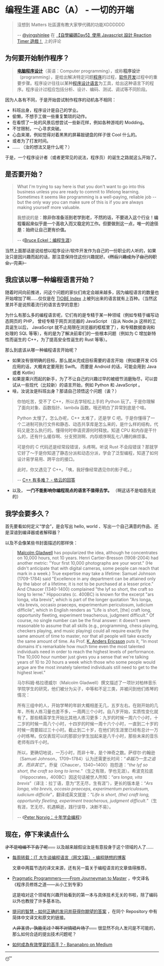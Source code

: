 # 编程生涯 ABC（A） - 一切的开端

> 沒想到 Matters 社區還有教大家學代碼的功能XDDDDDD
>
> -- [@yingshinlee](https://matters.news/@yingshinlee) 在 [【自學編碼Day5】使用 Javascript 設計 Reaction Timer 遊戲！](https://matters.news/@bananabro/%E8%87%AA%E5%AD%B8%E7%B7%A8%E7%A2%BCday5-%E4%BD%BF%E7%94%A8javascript%E8%A8%AD%E8%A8%88reaction-timer%E9%81%8A%E6%88%B2-zdpuAyKwy3VJZ5g1gyBXnEEpRimeGLRiWrEsxo2zd6LThoq3y) 上的评论

## 为何要开始制作程序？

> [**电脑程序设计**](https://zh.wikipedia.org/wiki/%E7%A8%8B%E5%BA%8F%E8%AE%BE%E8%AE%A1)（英语：Computer programming），或称**程序设计**（programming），是给出解决特定问题[程序](https://zh.wikipedia.org/wiki/程序)的过程，[软件开发](https://zh.wikipedia.org/wiki/軟件開發)过程中的重要步骤。程序设计往往以某种[程序设计语言](https://zh.wikipedia.org/wiki/程序设计语言)为工具，给出这种语言下的程序。程序设计过程应包括分析、设计、编码、测试、调试等不同阶段。 

因为人各有不同，于是开始尝试制作程序的动机各不相同：

* 科班出身，程序设计是自己的学业。
* 偷懒，不想手工做一些重复繁琐的动作。
* 在看惯了一处的风景后想尝试一些新花样，例如各种游戏的 Modding。
* 不甘限制，一心寻求突破。
* 心血来潮，例如觉得对着黑黑的屏幕敲键盘的样子很 Cool 什么的。
* 或者为了打发时间。
* …… （汝的想法又是什么呢？）

于是，一个程序设计者（或者更常见的说法，程序员）的诞生之路就这么开始了。

## 是否要开始？

> What I'm trying to say here is that you don't want to go into this  business unless you are ready to commit to lifelong learning. Sometimes  it seems like programming is a well-paying, reliable job -- but the only way you can make sure of this is if you are always making yourself more valuable.
>
> 我想说的是：**除非你准备活到老学到老，不然的话，不要进入这个行业！编程看起来似乎是一个高收入而又稳定的工作。但要做到这一点，唯一的途径是：始终让自己更有价值。**
>
> -- 《[Bruce Eckel：编程生涯](https://www.artima.com/weblogs/viewpost.jsp?thread=259358)》

当然上面那话是说给想以程序设计/软件开发作为自己的一份职业的人听的，如果汝只是因兴趣而起的话，那注意保持住这份兴趣就好。<s>（然后兴趣成为了自己的职业，完美）</s>

## 我应该以哪一种编程语言开始？

随着时间向前推进，问这个问题的家伙们肯定会越来越多，因为编程语言的数量也开始增加了啊……仅仅是在 [TIOBE Index](https://www.tiobe.com/tiobe-index/) 上被列出来的语言就有上百种。（当然这里并不是说照着流行的语言去学的意思）

为什么有那么多的编程语言呢，它们有的是专精于某一种领域（例如专精于编写动态网页的 PHP， 曾经专精于网页浏览器的 JavaScript （自从 Node.js 这样的工具诞生以后， JavaScript 就不止局限在浏览器的框框里了），和专精数据查询和处理的 SQL 等等），有的是为了解决前辈们的一些根本问题（例如为 C 增加新特性而诞生的 C++，为了提高安全性诞生的 Rust 等等）。

那么到底该从哪一种编程语言开始呢？

* 如果汝有很明确的目标，那么就从完成目标需要的语言开始（例如要开发 iOS 应用的话，大概肯定要用到 Swift。 而要是 Android 的话，可能会用到 Java 或者 Kotlin）
* 如果是乘兴而起的新手，为了不让自己的兴趣过早的被细节消磨殆尽，可以尝试从一些现代（比较新）的语言开始，例如 Python 和 JavaScript 。
* 啥，汝说汝是科班出身？那请自己领悟这个问题（诶？）

> 你怕吃苦，受不了 C++，所以去学轻松上手的 Python 玩了。于是你理解了面向对象、函数指针、lambda 函数。哦还明白了异常到底是个啥。
>
> Python 太慢了。怎么办呢，C++ 太难了，还是学 C  吧。于是你懂得了一个二进制可执行文件和静态、动态共享库是怎么来的，是什么样的结构，代码又是怎么执行的。懂得何时申请资源何时释放。知道 CPU  和内存是干什么的，还有什么缓存啊、分支预测啊、内存顺序啊乱七八糟的麻烦事。
>
> 可是你的 C 代码还是经常段错误，头疼啊。听说 Rust 不会段错误？那就学它好了～于是你知道了静态分派和动态分派，学会了泛型编程，知道了如何设计易学易用、跨平台的接口。
>
> 此时，你又遇见了 C++。「咦，我好像经常遇见你的影子呢。」
>
> -- [C++ 有多难？ -  依云的回答 ](https://www.zhihu.com/question/30196513/answer/489239905)

* 以及， **一门不能影响你编程观点的语言不值得去学。** （啊这话不是咱首先说的）

## 我学会要多久？

首先要看如何定义“学会”，是会写出 hello, world 、写出一个自己满意的作品、还是深谙到编译器或者解释器？

以及不会像某些书封面描述的那样快：

> [Malcolm Gladwell](http://www.amazon.com/Outliers-Story-Success-Malcolm-Gladwell/dp/0316017922) has popularized the idea, although he concentrates on 10,000 hours, not 10 years. Henri Cartier-Bresson (1908-2004) had another metric: "Your first 10,000 photographs are your  worst." (He didn't anticipate that with digital cameras, some people can reach that mark in a week.) True expertise may take a lifetime: Samuel Johnson (1709-1784) said "Excellence in any department can be attained only by the labor of a lifetime; it is not to be purchased at a lesser price."  And Chaucer (1340-1400) complained "the lyf so short, the craft so long to lerne." Hippocrates (c. 400BC) is known for the excerpt "ars longa, vita brevis", which is part of the longer quotation "Ars longa, vita brevis, occasio praeceps, experimentum periculosum, iudicium difficile", which in English renders as "Life is short, [the] craft long, opportunity fleeting, experiment treacherous, judgment difficult."   Of course, no single number can be the final answer: it doesn't seem reasonable to assume that all skills (e.g., programming, chess playing, checkers playing, and music playing) could all require exactly the same amount of time to master, nor that all people will take exactly the same amount of time. As  Prof. [ K. Anders Ericsson](http://www.amazon.com/K.-Anders-Ericsson/e/B000APB8AQ/ref=dp_byline_cont_book_1) puts it, "In most domains it's remarkable how  much time even the most talented individuals need in order to reach the highest levels of  performance. The 10,000 hour number just gives you a sense that we're  talking years of 10 to 20 hours a week which those who some people would argue are the most innately talented individuals still need to get to  the highest level." 
>
> 马尔科姆·格拉德威尔（Malcolm Gladwell）撰文描述了一项针对柏林音乐学院学生的研究，他们被分为尖子，中等和不足三类，并被问到他们练琴的情况：
>
> 所有三组中的人，开始学琴的年龄大概相差无几，五岁左右。在刚开始的几年，所有人练习量也差不多，一周两三个小时。自八岁开始，实质性变化就有了。那些精英学生开始比其他人练习更多：九岁的时候一周六个小时，十二岁的时候一周八个小时，十四岁的时候一周十六个小时，一直到二十岁的时候一周要超过三十小时。截止到二十岁，在他们的生涯里已经有总计一万小时练琴。仅仅表现可以的那部分学生加起来是八千小时，那些未来的音乐老师有四千小时。
>
> 所以，更确切地说，一万小时，而非十年，是个神奇之数。萨缪尔·约翰逊（Samuel Johnson，1709~1784）认为还需更长时间：“*卓越乃一生之追求，而非其它*”。乔叟（Chaucer，1340~1400）抱怨道：“*the lyf so short, the craft so long to lerne.*”（生之有限，学也无涯）。希波克拉底（Hippocrates，400BC）因这句话被世人所知：“*ars longa, vita brevis*”（译注：拉丁语，意为“艺无尽，生有涯”），更长的版本是：“*Ars longa, vita brevis, occasio praeceps, experimentum periculosum, iudicium difficile*”，翻译成英文就是：“*Life is short, (the) craft long, opportunity fleeting, experiment treacherous, judgment difficult.*”（生有涯，艺无尽，机遇瞬逝，践行误导，决断不易）。
>
> -- 《[Peter Norvig：十年学会编程](https://norvig.com/21-days.html)》

## 现在，停下来读点什么

<s>才不是咱编不下去了呢……</s> 以及越来越假设汝是有意投身于这个领域的人了……

* [每周转载：IT 大牛谈编程语言（网文3篇）- 编程随想的博客](https://program-think.blogspot.com/2012/05/weekly-share-5.html)

  文章中两篇节选的译文来源，还有另一篇关于编程语言的文章值得推荐。

* [Pragmatic Programmers——From Journeyman to Master](https://pragprog.com/book/tpp20/the-pragmatic-programmer-20th-anniversary-edition) ，中文译名 《程序员修炼之道——从小工到专家》

  这是咱对这个领域有兴趣开始看到的第一本与具体技术无关的书啦，除了编码以外也教授了许多基本功。

* [提问的智慧 - 如何正确的发问并获得你期望的答案](https://github.com/ryanhanwu/How-To-Ask-Questions-The-Smart-Way) ，在同个 Repository 中有简体中文译文和原文的链接。

  <s>人非圣贤，孰能无过？啊不对搞错片场了……</s> 很显然不向人发问是不可能的，那么如何合适的提出技术问题呢？

* [如何成為有效學習的高手？- Bananabro on Medium](https://medium.com/@bananabro/%E5%A6%82%E4%BD%95%E6%88%90%E7%82%BA%E6%9C%89%E6%95%88%E5%AD%B8%E7%BF%92%E7%9A%84%E9%AB%98%E6%89%8B-90dd95289155)

----

😴 



 











